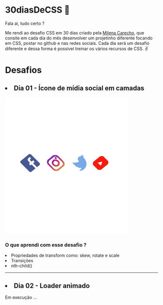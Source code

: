 # 30diasDeCSS :rocket:

Fala ai, tudo certo ?

Me rendi ao desafio CSS em 30 dias criado pela [Milena Carecho](https://github.com/MilenaCarecho/30diasDeCSS), que consite em cada dia do mês desenvolver um projetinho diferente focando em CSS, postar no github e nas redes sociais. Cada dia será um desafio diferente e dessa forma é possível treinar os vários recursos de CSS. :v:


# Desafios 

## <li> Dia 01 - Ícone de mídia social em camadas

<img src="./assets/gif.gif" alt="demo" height="450" width="80%">

### O que aprendi com esse desafio ?

<li> Propriedades de transform como: skew, rotate e scale
<li> Transições
<li> nth-child()

---

## <li> Dia 02 - Loader animado

  Em execução ...